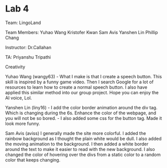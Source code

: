 # Lab 4

Team: LingoLand

Team Members:
Yuhao Wang
Kristofer Kwan
Sam Avis
Yanshen Lin
Phillip Chang

Instructor:
Dr.Callahan

TA:
Priyanshu Tripathi

Creativity

Yuhao Wang (wangy63)
	- What I make is that I create a speech button. This skill is inspired by a funny game video. Then I search Google for a lot of resources to learn how to create a normal speech button. I also have applied this similar method into our group project. Hope you can enjoy the AI voice, Lol.

Yanshen Lin (liny16)
	- I add the color border animation around the div tag. Which is changing during the 6s. Enhance the color of the webpage, and you will not be so bored.
	- I also added some css for the button tag. Made it look more funny. 

Sam Avis (aviss)
	I generally made the site more colorful. I added the rainbow background as I thought the plain white would be dull. I also added the moving animation to the background. I then added a white border around the text to make it easier to read with the new background. I also changed the color of hovering over the divs from a static color to a random color that keeps changing.
